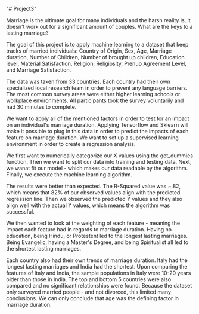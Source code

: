 "# Project3"

Marriage is the ultimate goal for many individuals and the harsh reality is, it doesn't work out for a significant amount of couples.
What are the keys to a lasting marriage? 

The goal of this project is to apply machine learning to a dataset that keep tracks of married individuals:
Country of Origin, Sex, Age, Marriage duration, Number of Children, Number of brought up children, Education level,
Material Satisfaction, Religion, Religiosity, Prenup Agreement Level, and Marriage Satisfaction.

The data was taken from 33 countries. Each country had their own specialized local research team in order to prevent any 
language barriers. The most common survey areas were either higher learning schools or workplace environments.
All participants took the survey voluntarily and had 30 minutes to complete.

We want to apply all of the mentioned factors in order to test for an impact on an individual's marriage duration.
Applying Tensorflow and Sklearn will make it possible to plug in this data in order to predict the impacts of each
feature on marriage duration. We want to set up a supervised learning environment in order to 
create a regression analysis.

We first want to numerically categorize our X values using the get_dummies function. Then we want to split 
our data into training and testing data. Next, we wanat fit our model - which makes our data
readable by the algorithm. Finally, we execute the machine learning algorithm. 

The results were better than expected. The R-Squared value was ~.82, which means that 82% of our observed
values align with the predicted regression line. Then we observed the predicted Y values and they also
align well with the actual Y values, which means the algorithm was successful. 

We then wanted to look at the weighting of each feature - meaning the impact each feature had in regards to
marriage duration. Having no education, being Hindu, or Protestent led to the longest lasting marriages.
Being Evangelic, having a Master's Degree, and being Spiritualist all led to the shortest lasting marriages.

Each country also had their own trends of marriage duration. Italy had the longest lasting marriages and India had the shortest.
Upon comparing the features of Italy and India, the sample populations in Italy were 10-20 years older than those in India. The top 
and bottom 5 countries were also compared and no significant relationships were found.
Because the dataset only surveyed married people - and not divorced, this limited many conclusions. We can only conclude that 
age was the defining factor in marriage duration.






